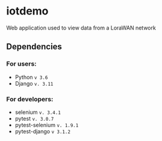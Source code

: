 # iotdemo
Web application used to view data from a LoraWAN network

## Dependencies

### For users:

- Python `v 3.6`
- Django `v. 3.11`

### For developers:

- selenium `v. 3.4.1`
- pytest `v. 3.0.7`
- pytest-selenium `v. 1.9.1`
- pytest-django `v 3.1.2`

